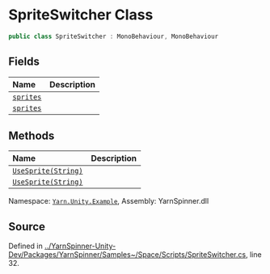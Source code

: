 # SpriteSwitcher Class


```csharp
public class SpriteSwitcher : MonoBehaviour, MonoBehaviour
```



## Fields
|Name|Description|
|:---|:---|
|[`sprites`](/api/csharp/yarn.unity.example/spriteswitcher.sprites.md)||
|[`sprites`](/api/csharp/yarn.unity.example/spriteswitcher.sprites.md)||
## Methods
|Name|Description|
|:---|:---|
|[`UseSprite(String)`](/api/csharp/yarn.unity.example/spriteswitcher.usesprite-system.string-.md)||
|[`UseSprite(String)`](/api/csharp/yarn.unity.example/spriteswitcher.usesprite-system.string-.md)||
<div class="class-metadata">

Namespace: [`Yarn.Unity.Example`](/api/csharp/yarn.unity.example/README.md), Assembly: YarnSpinner.dll
</div>

## Source
Defined in [../YarnSpinner-Unity-Dev/Packages/YarnSpinner/Samples~/Space/Scripts/SpriteSwitcher.cs](https://github.com/YarnSpinnerTool/YarnSpinner-Unity//blob/develop/Samples~/Space/Scripts/SpriteSwitcher.cs#L32), line 32.

